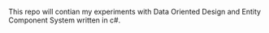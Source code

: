 This repo will contian my experiments with Data Oriented Design and Entity Component System written in c#.